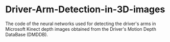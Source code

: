# Driver-Arm-Detection-in-3D-images
The code of the neural networks used for detecting the driver's arms in Microsoft Kinect depth images obtained from the Driver's Motion Depth DataBase (DMDDB).
